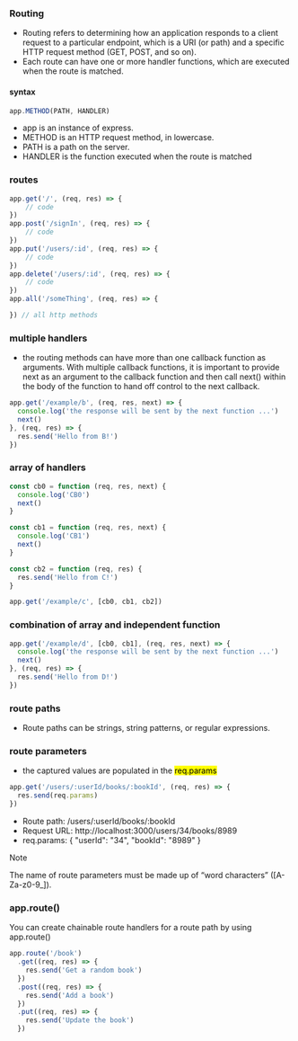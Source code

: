 ### Routing
- Routing refers to determining how an application responds to a client request to a particular endpoint, which is a URI (or path) and a specific HTTP request method (GET, POST, and so on).
- Each route can have one or more handler functions, which are executed when the route is matched.

#### syntax
```js
app.METHOD(PATH, HANDLER)
```
- app is an instance of express.
- METHOD is an HTTP request method, in lowercase.
- PATH is a path on the server.
- HANDLER is the function executed when the route is matched

### routes
```js
app.get('/', (req, res) => {
    // code
})
app.post('/signIn', (req, res) => {
    // code
})
app.put('/users/:id', (req, res) => {
    // code
})
app.delete('/users/:id', (req, res) => {
    // code
})
app.all('/someThing', (req, res) => {

}) // all http methods
```
### multiple handlers
- the routing methods can have more than one callback function as arguments. With multiple callback functions, it is important to provide next as an argument to the callback function and then call next() within the body of the function to hand off control to the next callback.
```js
app.get('/example/b', (req, res, next) => {
  console.log('the response will be sent by the next function ...')
  next()
}, (req, res) => {
  res.send('Hello from B!')
})
```
### array of handlers
```js
const cb0 = function (req, res, next) {
  console.log('CB0')
  next()
}

const cb1 = function (req, res, next) {
  console.log('CB1')
  next()
}

const cb2 = function (req, res) {
  res.send('Hello from C!')
}

app.get('/example/c', [cb0, cb1, cb2])
```

### combination of array and independent function
```js
app.get('/example/d', [cb0, cb1], (req, res, next) => {
  console.log('the response will be sent by the next function ...')
  next()
}, (req, res) => {
  res.send('Hello from D!')
})
```
### route paths
- Route paths can be strings, string patterns, or regular expressions.

### route parameters
- the captured values are populated in the <mark>req.params</mark>
```js
app.get('/users/:userId/books/:bookId', (req, res) => {
  res.send(req.params)
})
```
- Route path: /users/:userId/books/:bookId
- Request URL: http://localhost:3000/users/34/books/8989
- req.params: { "userId": "34", "bookId": "8989" }

> [!NOTE]
> The name of route parameters must be made up of “word characters” ([A-Za-z0-9_]).

### app.route()
You can create chainable route handlers for a route path by using app.route()
```js
app.route('/book')
  .get((req, res) => {
    res.send('Get a random book')
  })
  .post((req, res) => {
    res.send('Add a book')
  })
  .put((req, res) => {
    res.send('Update the book')
  })
```
